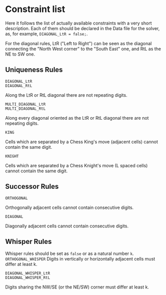 # Constraint list
Here it follows the list of actually available constraints with a very short description.
Each of them should be declared in the Data file for the solver, as, for example, `DIAGONAL_LtR = false;`.


For the diagonal rules, LtR ("Left to Right") can be seen as the diagonal connecting the "North West corner" to the "South East" one, and RtL as the NE to SW one.

## Uniqueness Rules

	DIAGONAL_LtR
	DIAGONAL_RtL
Along the LtR or RtL diagonal there are not repeating digits.

	MULTI_DIAGONAL_LtR
	MULTI_DIAGONAL_RtL
Along every diagonal oriented as the LtR or RtL diagonal there are not repeating digits.

	KING
Cells which are separated by a Chess King's move (adjacent cells) cannot contain the same digit.

	KNIGHT
Cells which are separated by a Chess Knight's move (L spaced cells) cannot contain the same digit.

## Successor Rules
	ORTHOGONAL
Orthogonally adjacent cells cannot contain consecutive digits.
  
	DIAGONAL
Diagonally adjacent cells cannot contain consecutive digits.
## Whisper Rules
Whisper rules should be set as `false` or as a natural number `k`.
`ORTHOGONAL_WHISPER`
Digits in vertically or horizontally adjacent cells must differ at least k.

	DIAGONAL_WHISPER_LtR
	DIAGONAL_WHISPER_RtL
Digits sharing the NW/SE (or the NE/SW) corner must differ at least k.
